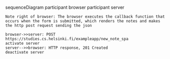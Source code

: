sequenceDiagram
    participant browser
    participant server

    Note right of browser: The browser executes the callback function that occurs when the form is submitted, which renders the notes and makes the http post request sending the json

    browser->>server: POST https://studies.cs.helsinki.fi/exampleapp/new_note_spa
    activate server
    server-->>browser: HTTP response, 201 Created
    deactivate server
